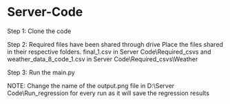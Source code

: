 # Server-Code
Step 1:
Clone the code

Step 2:
Required files have been shared through drive
Place the files shared in their respective folders.
final_1.csv in Server Code\Required_csvs and weather_data_8_code_1.csv in Server Code\Required_csvs\Weather

Step 3:
Run the main.py

NOTE:
Change the name of the output.png file in D:\Server Code\Run_regression for every run as it will save the regression results
